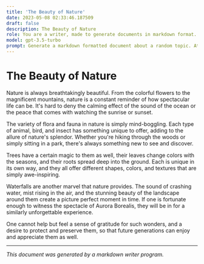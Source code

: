 ```yaml
---
title: 'The Beauty of Nature'
date: 2023-05-08 02:33:46.187509
draft: false
description: The Beauty of Nature
role: You are a writer, made to generate documents in markdown format. It is very important that all of the documents you generate are in valid markdown format.
model: gpt-3.5-turbo
prompt: Generate a markdown formatted document about a random topic. At the bottom, include a disclaimer explaining that the document was generated by you. The first line of the document should be the title. Make sure that the entire document is in proper markdown format, using a mix of various tags to make the document visually appealing.
---
```


# The Beauty of Nature

Nature is always breathtakingly beautiful. From the colorful flowers to the magnificent mountains, nature is a constant reminder of how spectacular life can be. It's hard to deny the calming effect of the sound of the ocean or the peace that comes with watching the sunrise or sunset. 

The variety of flora and fauna in nature is simply mind-boggling. Each type of animal, bird, and insect has something unique to offer, adding to the allure of nature's splendor. Whether you're hiking through the woods or simply sitting in a park, there's always something new to see and discover.

Trees have a certain magic to them as well, their leaves change colors with the seasons, and their roots spread deep into the ground. Each is unique in its own way, and they all offer different shapes, colors, and textures that are simply awe-inspiring.

Waterfalls are another marvel that nature provides. The sound of crashing water, mist rising in the air, and the stunning beauty of the landscape around them create a picture perfect moment in time. If one is fortunate enough to witness the spectacle of Aurora Borealis, they will be in for a similarly unforgettable experience.

One cannot help but feel a sense of gratitude for such wonders, and a desire to protect and preserve them, so that future generations can enjoy and appreciate them as well.

---

*This document was generated by a markdown writer program.*